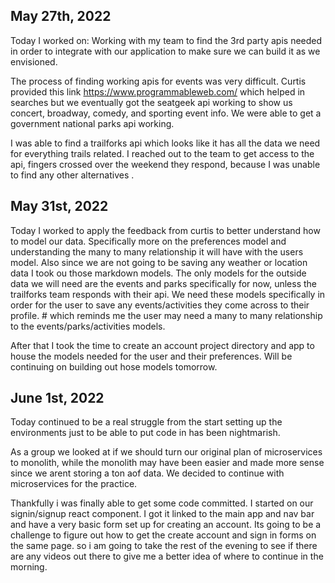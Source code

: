 ## May 27th, 2022

Today I worked on: 
Working with my team to find the 3rd party apis needed in order to integrate with our application to make sure we can build it as we envisioned. 

The process of finding working apis for events was very difficult. Curtis provided this link https://www.programmableweb.com/ which helped in searches but we eventually got the seatgeek api working to show us concert, broadway, comedy, and sporting event info. We were able to get a government national parks api working. 

I was able to find a trailforks api which looks like it has all the data we need for everything trails related. I reached out to the team to get access to the api, fingers crossed over the weekend they respond, because I was unable to find any other alternatives . 

## May 31st, 2022

Today I worked to apply the feedback from curtis to better understand how to model our data. Specifically more on the preferences model and understanding the many to many relationship it will have with the users model. Also since we are not going to be saving any weather or location data I took ou those markdown models. The only models for the outside data we will need are the events and parks specifically for now, unless the trailforks team responds with their api. We need these models specifically in order for the user to save any events/activities they come across to their profile. # which reminds me the user may need a many to many relationship to the events/parks/activities models. 

After that I took the time to create an account project directory and app to house the models needed for the user and their preferences. Will be continuing on building out hose models tomorrow. 

## June 1st, 2022
Today continued to be a real struggle from the start setting up the environments just to be able to put code in has been nightmarish. 

As a group we looked at if we should turn our original plan of microservices to monolith, while the monolith may have been easier and made more sense since we arent storing a ton aof data. We decided to continue with microservices for the practice. 

Thankfully i was finally able to get some code committed. I started on our signin/signup react component. I got it linked to the main app and nav bar and have a very basic form set up for creating an account. Its going to be a challenge to figure out how to get the create account and sign in forms on the same page. so i am going to take the rest of the evening to see if there are any videos out there to give me a better idea of where to continue in the morning. 